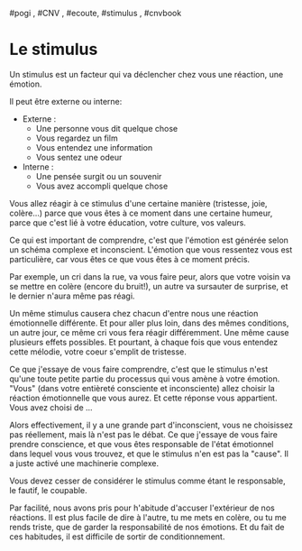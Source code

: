 #pogi , #CNV , #ecoute, #stimulus , #cnvbook

# Le stimulus

Un stimulus est un facteur qui va déclencher chez vous une réaction, une émotion.

Il peut être externe ou interne:
* Externe :
	+ Une personne vous dit quelque chose
	+ Vous regardez un film
	+ Vous entendez une information
	+ Vous sentez une odeur
* Interne : 
	* Une pensée surgit ou un souvenir
	* Vous avez accompli quelque chose

Vous allez réagir à ce stimulus d'une certaine manière (tristesse, joie, colère...) parce que vous êtes à ce moment dans une certaine humeur, parce que c'est lié à votre éducation, votre culture, vos valeurs.

Ce qui est important de comprendre, c'est que l'émotion est générée selon un schéma complexe et inconscient. L'émotion que vous ressentez vous est particulière, car vous êtes ce que vous êtes à ce moment précis.

Par exemple, un cri dans la rue, va vous faire peur, alors que votre voisin va se mettre en colère (encore du bruit!), un autre va sursauter de surprise, et le dernier n'aura même pas réagi.

Un même stimulus causera chez chacun d'entre nous une réaction émotionnelle différente. Et pour aller plus loin, dans des mêmes conditions, un autre jour, ce même cri vous fera réagir différemment.
Une même cause plusieurs effets possibles.
Et pourtant, à chaque fois que vous entendez cette mélodie, votre coeur s'emplit de tristesse.

Ce que j'essaye de vous faire comprendre, c'est que le stimulus n'est qu'une toute petite partie du processus qui vous amène à votre émotion. "Vous" (dans votre entièreté consciente et inconsciente) allez choisir la réaction émotionnelle que vous aurez. Et cette réponse vous appartient. Vous avez choisi de ...

Alors effectivement, il y a une grande part d'inconscient, vous ne choisissez pas réellement, mais là n'est pas le débat. Ce que j'essaye de vous faire prendre conscience, et que vous êtes responsable de l'état émotionnel dans lequel vous vous trouvez, et que le stimulus n'en est pas la "cause". Il a juste activé une machinerie complexe.

Vous devez cesser de considérer le stimulus comme étant le responsable, le fautif, le coupable.

Par facilité, nous avons pris pour h'abitude d'accuser l'extérieur de nos réactions. Il est plus facile de dire à l'autre, tu me mets en colère, ou tu me rends triste, que de garder la responsabilité de nos émotions. Et du fait de ces habitudes, il est difficile de sortir de conditionnement.